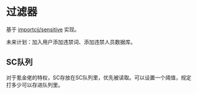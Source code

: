 # 过滤器

基于 [importcjj/sensitive](https://github.com/importcjj/sensitive) 实现。

未来计划：加入用户添加违禁词、添加违禁人员数据库。

## SC队列

对于氪金佬的特权，SC存放在SC队列里，优先被读取。可以设置一个阈值，规定打多少可以存进队列里。